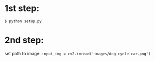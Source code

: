 # 1st step:
```$ python setup.py```
# 2nd step:
set path to image:
```input_img = cv2.imread('images/dog-cycle-car.png')```